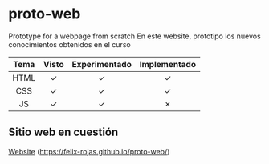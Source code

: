 # proto-web

Prototype for a webpage from scratch
En este website, prototipo los nuevos conocimientos obtenidos en el curso

|Tema|Visto|Experimentado|Implementado|
|:--:|:--:|:--:|:--:|
|HTML|&check;|&check;|&check;
|CSS|&check;|&check;|&check;
|JS|&check;|&check;|&cross;

## Sitio web en cuestión

[Website](<https://felix-rojas.github.io/proto-web/>)
(<https://felix-rojas.github.io/proto-web/>)
